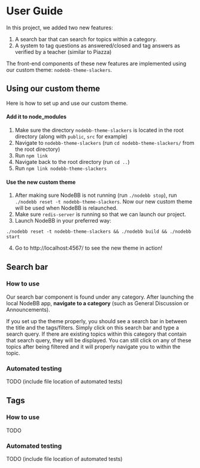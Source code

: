# User Guide
In this project, we added two new features:

1. A search bar that can search for topics within a category.
2. A system to tag questions as answered/closed and tag answers as verified by a teacher (similar to Piazza) 

The front-end components of these new features are implemented using our custom theme: `nodebb-theme-slackers`. 

## Using our custom theme
Here is how to set up and use our custom theme.

#### Add it to node_modules
1. Make sure the directory `nodebb-theme-slackers` is located in the root directory  (along with `public`, `src` for example)  
2. Navigate to `nodebb-theme-slackers` (run `cd nodebb-theme-slackers/` from the root directory)
3. Run `npm link`
4. Navigate back to the root directory (run `cd ..`)
5. Run `npm link nodebb-theme-slackers`

#### Use the new custom theme
1. After making sure NodeBB is not running (run `./nodebb stop`), run `./nodebb reset -t nodebb-theme-slackers`. Now our new custom theme will be used when NodeBB is relaunched.
2. Make sure `redis-server` is running so that we can launch our project. 
3. Launch NodeBB in your preferred way:
```
./nodebb reset -t nodebb-theme-slackers && ./nodebb build && ./nodebb start
```
4. Go to http://localhost:4567/ to see the new theme in action!

## Search bar
### How to use
Our search bar component is found under any category. After launching the local NodeBB app, **navigate to a category** (such as General Discussion or Announcements).

If you set up the theme properly, you should see a search bar in between the title and the tags/filters. Simply click on this search bar and type a search query. If there are existing topics within this category that contain that search query, they will be displayed. You can still click on any of these topics after being filtered and it will properly navigate you to within the topic.

### Automated testing
TODO (include file location of automated tests)

## Tags
### How to use
TODO
### Automated testing
TODO (include file location of automated tests)